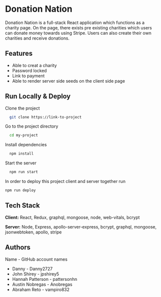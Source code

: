 # Donation Nation

Donation Nation is a full-stack React application which functions as a charity page. On the page, there exists pre existing charities which users can donate money  towards using Stripe. Users can also create their own charities and receive donations.


## Features

- Able to creat a charity
- Password locked 
- Link to payment
- Able to render server side seeds on the client side page
## Run Locally & Deploy

Clone the project

```bash
  git clone https://link-to-project
```

Go to the project directory

```bash
  cd my-project
```

Install dependencies

```bash
  npm install
```

Start the server

```bash
  npm run start
```

In order to deploy this project client and server together run
  
  ```bash
  npm run deploy
```
## Tech Stack

**Client:** React, Redux, graphql, mongoose, node, web-vitals, bcrypt

**Server:** Node, Express, apollo-server-express, bcrypt, graphql, mongoose, jsonwebtoken, apollo, stripe


## Authors
Name - GitHub account names 
- Danny - Danny2727
- John Shirey - jpshirey5
- Hannah Patterson - pattersonhn
- Austin Nobregas - Anobregas
- Abraham Reto - vampiro832